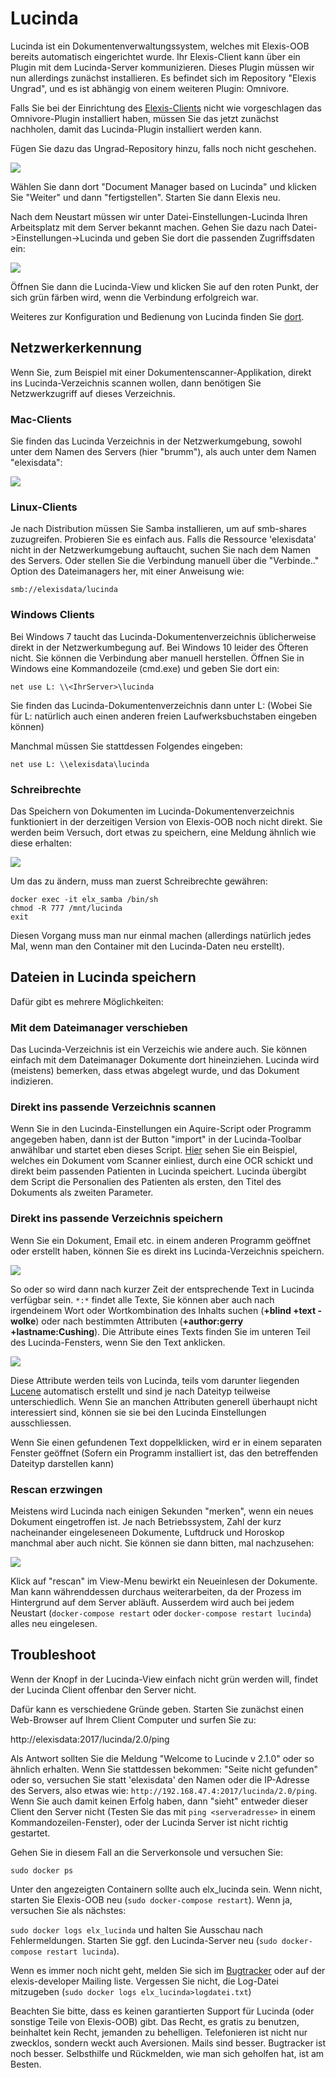 # Lucinda

Lucinda ist ein Dokumentenverwaltungssystem, welches mit Elexis-OOB bereits automatisch eingerichtet wurde. Ihr Elexis-Client kann über ein Plugin mit dem Lucinda-Server kommunizieren. Dieses Plugin müssen wir nun allerdings zunächst installieren. Es befindet sich im Repository "Elexis Ungrad", und es ist abhängig von einem weiteren Plugin: Omnivore.

Falls Sie bei der Einrichtung des [Elexis-Clients](elexis.md) nicht wie vorgeschlagen das Omnivore-Plugin installiert haben, müssen Sie das jetzt zunächst nachholen, damit das Lucinda-Plugin installiert werden kann.

Fügen Sie dazu das Ungrad-Repository hinzu, falls noch nicht geschehen.

![](../images/lucinda_use_01.png)

Wählen Sie dann dort "Document Manager based on Lucinda" und klicken Sie "Weiter" und dann "fertigstellen". Starten Sie dann Elexis neu.


Nach dem Neustart müssen wir unter Datei-Einstellungen-Lucinda Ihren Arbeitsplatz mit dem Server bekannt machen. Gehen Sie dazu nach Datei->Einstellungen->Lucinda und geben Sie dort die passenden Zugriffsdaten ein:

![](../images/lucinda_01.png)

Öffnen Sie dann die Lucinda-View und klicken Sie auf den roten Punkt, der sich grün färben wird, wenn die Verbindung erfolgreich war. 

Weiteres zur Konfiguration und Bedienung von Lucinda finden Sie [dort](https://elexis.ch/ungrad/features/lucinda/).


## Netzwerkerkennung

Wenn Sie, zum Beispiel mit einer Dokumentenscanner-Applikation, direkt ins Lucinda-Verzeichnis scannen wollen, dann benötigen Sie Netzwerkzugriff auf dieses Verzeichnis. 

### Mac-Clients

Sie finden das Lucinda Verzeichnis in der Netzwerkumgebung, sowohl unter dem Namen des Servers (hier "brumm"), als auch unter dem Namen "elexisdata":

![](../images/lucinda_04.png)

### Linux-Clients

Je nach Distribution müssen Sie Samba installieren, um auf smb-shares zuzugreifen. Probieren Sie es einfach aus. Falls die Ressource 'elexisdata' nicht in der Netzwerkumgebung auftaucht, suchen Sie nach dem Namen des Servers. Oder stellen Sie die Verbindung manuell über die "Verbinde.." Option des Dateimanagers her, mit einer Anweisung wie:

```
smb://elexisdata/lucinda
```

### Windows Clients

Bei Windows 7 taucht das Lucinda-Dokumentenverzeichnis üblicherweise direkt in der Netzwerkumbegung auf. Bei Windows 10 leider des Öfteren nicht. Sie können die Verbindung aber manuell herstellen. Öffnen Sie in Windows eine Kommandozeile (cmd.exe) und geben Sie dort ein:

```
net use L: \\<IhrServer>\lucinda
```
Sie finden das Lucinda-Dokumentenverzeichnis dann unter L: (Wobei Sie für L: natürlich auch einen anderen freien Laufwerksbuchstaben eingeben können)

Manchmal müssen Sie stattdessen Folgendes eingeben: 

```
net use L: \\elexisdata\lucinda
```

### Schreibrechte
Das Speichern von Dokumenten im Lucinda-Dokumentenverzeichnis funktioniert in der derzeitigen Version von Elexis-OOB noch nicht direkt. Sie werden beim Versuch, dort etwas zu speichern, eine Meldung ähnlich wie diese erhalten:

![](../images/lucinda_06.png)

Um das zu ändern, muss man zuerst Schreibrechte gewähren:


```
docker exec -it elx_samba /bin/sh
chmod -R 777 /mnt/lucinda
exit
```

Diesen Vorgang muss man nur einmal machen (allerdings natürlich jedes Mal, wenn man den Container mit den Lucinda-Daten neu erstellt).

## Dateien in Lucinda speichern

Dafür gibt es mehrere Möglichkeiten:

### Mit dem Dateimanager verschieben

Das Lucinda-Verzeichnis ist ein Verzeichis wie andere auch. Sie können einfach mit dem Dateimanager Dokumente dort hineinziehen. Lucinda wird (meistens) bemerken, dass etwas abgelegt wurde, und das Dokument indizieren.

### Direkt ins passende Verzeichnis scannen

Wenn Sie in den Lucinda-Einstellungen ein Aquire-Script oder Programm angegeben haben, dann ist der Button "import" in der Lucinda-Toolbar anwählbar und startet eben dieses Script. [Hier](https://elexis.ch/ungrad/reference/scanimage/) sehen Sie ein Beispiel, welches ein Dokument vom Scanner einliest, durch eine OCR schickt und direkt beim passenden Patienten in Lucinda speichert. Lucinda übergibt dem Script die Personalien des Patienten als ersten, den Titel des Dokuments als zweiten Parameter.

### Direkt ins passende Verzeichnis speichern

Wenn Sie ein Dokument, Email etc. in einem anderen Programm geöffnet oder erstellt haben, können Sie es direkt ins Lucinda-Verzeichnis speichern.

![](../images/lucinda_07.png)

So oder so wird dann nach kurzer Zeit der entsprechende Text in Lucinda verfügbar sein. `*:*` findet alle Texte, Sie können aber auch nach irgendeinem Wort oder Wortkombination des Inhalts suchen (**+blind +text -wolke**) oder nach bestimmten Attributen (**+author:gerry +lastname:Cushing**). Die Attribute eines Texts finden Sie im unteren Teil des Lucinda-Fensters, wenn Sie den Text anklicken.

![](../images/lucinda_08.png)

Diese Attribute werden teils von Lucinda, teils vom darunter liegenden [Lucene](http://lucene.apache.org/) automatisch erstellt und sind je nach Dateityp teilweise unterschiedlich. Wenn Sie an manchen Attributen generell überhaupt nicht interessiert sind, können sie sie bei den Lucinda Einstellungen ausschliessen.

Wenn Sie einen gefundenen Text doppelklicken, wird er in einem separaten Fenster geöffnet (Sofern ein Programm installiert ist, das den betreffenden Dateityp darstellen kann)

### Rescan erzwingen

Meistens wird Lucinda nach einigen Sekunden "merken", wenn ein neues Dokument eingetroffen ist. Je nach Betriebssystem, Zahl der kurz nacheinander eingeleseneen Dokumente, Luftdruck und Horoskop manchmal aber auch nicht. Sie können sie dann bitten, mal nachzusehen:

![](../images/lucinda_09.png)

Klick auf "rescan" im View-Menu bewirkt ein Neueinlesen der Dokumente. Man kann währenddessen durchaus weiterarbeiten, da der Prozess im Hintergrund auf dem Server abläuft. Ausserdem wird auch bei jedem Neustart (`docker-compose restart` oder `docker-compose restart lucinda`) alles neu eingelesen.


## Troubleshoot

Wenn der Knopf in der Lucinda-View einfach nicht grün werden will, findet der Lucinda Client offenbar den Server nicht.

Dafür kann es verschiedene Gründe geben. Starten Sie zunächst einen Web-Browser auf Ihrem Client Computer und surfen Sie zu:

http://elexisdata:2017/lucinda/2.0/ping

Als Antwort sollten Sie die Meldung "Welcome to Lucinde v 2.1.0" oder so ähnlich erhalten. Wenn Sie stattdessen bekommen: "Seite nicht gefunden" oder so, versuchen Sie statt 'elexisdata' den Namen oder die IP-Adresse des Servers, also etwas wie: `http://192.168.47.4:2017/lucinda/2.0/ping`. Wenn Sie auch damit keinen Erfolg haben, dann "sieht" entweder dieser Client den Server nicht (Testen Sie das mit `ping <serveradresse>` in einem Kommandozeilen-Fenster), oder der Lucinda Server ist nicht richtig gestartet.

Gehen Sie in diesem Fall an die Serverkonsole und versuchen Sie:

`sudo docker ps`

Unter den angezeigten Containern sollte auch elx_lucinda sein. Wenn nicht, starten Sie Elexis-OOB neu (`sudo docker-compose restart`). Wenn ja, versuchen Sie als nächstes:

`sudo docker logs elx_lucinda` und halten Sie Ausschau nach Fehlermeldungen. Starten Sie ggf. den Lucinda-Server neu (`sudo docker-compose restart lucinda`).

Wenn es immer noch nicht geht, melden Sie sich im [Bugtracker](https://github.com/rgwch/elexis-oob/issues) oder auf der elexis-developer Mailing liste. Vergessen Sie nicht, die Log-Datei mitzugeben (`sudo docker logs elx_lucinda>logdatei.txt`)

Beachten Sie bitte, dass es keinen garantierten Support für Lucinda (oder sonstige Teile von Elexis-OOB) gibt. Das Recht, es gratis zu benutzen, beinhaltet kein Recht, jemanden zu behelligen. Telefonieren ist nicht nur zwecklos, sondern weckt auch Aversionen. Mails sind besser. Bugtracker ist noch besser. Selbsthilfe und Rückmelden, wie man sich geholfen hat, ist am Besten.
